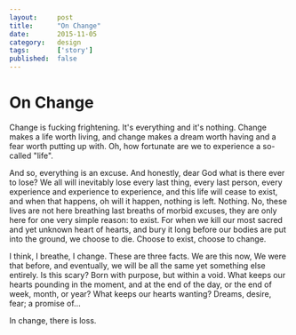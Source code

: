 ```yaml
---
layout:     post
title:      "On Change"
date:       2015-11-05
category:   design
tags:       ['story']
published:  false
---
```


# On Change #

Change is fucking frightening. It's everything and it's nothing. Change makes a life worth living, and change makes a dream worth having and a fear worth putting up with. Oh, how fortunate are we to experience a so-called "life". 

And so, everything is an excuse. And honestly, dear God what is there ever to lose? We all will inevitably lose every last thing, every last person, every experience and experience to experience, and this life will cease to exist, and when that happens, oh will it happen, nothing is left. Nothing. No, these lives are not here breathing last breaths of morbid excuses, they are only here for one very simple reason: to exist. For when we kill our most sacred and yet unknown heart of hearts, and bury it long before our bodies are put into the ground, we choose to die. Choose to exist, choose to change. 

I think, I breathe, I change. These are three facts. We are this now, We were that before, and eventually, we will be all the same yet something else entirely. Is this scary? Born with purpose, but within a void. What keeps our hearts pounding in the moment, and at the end of the day, or the end of week, month, or year? What keeps our hearts wanting? Dreams, desire, fear; a promise of...

In change, there is loss.
